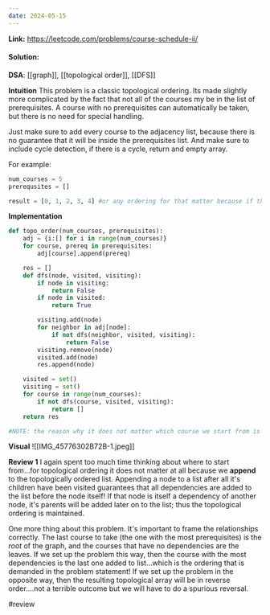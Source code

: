 ```yaml
---
date: 2024-05-15
---
```

**Link:** https://leetcode.com/problems/course-schedule-ii/
#### Solution:

**DSA**: [[graph]], [[topological order]], [[DFS]]

**Intuition**
This problem is a classic topological ordering. Its made slightly more complicated by the fact that not all of the courses my be in the list of prerequisites. A course with no prerequisites can automatically be taken, but there is no need for special handling. 

Just make sure to add every course to the adjacency list, because there is no guarantee that it will be inside the prerequisites list. And make sure to include cycle detection, if there is a cycle, return and empty array.

For example:
```python
num_courses = 5
prerequsites = []

result = [0, 1, 2, 3, 4] #or any ordering for that matter because if there are no prerequisites, then any course can be taken at any time. Hence why the promblem statement asked for ANY ordering, because there are many. 
```

**Implementation**
```python
def topo_order(num_courses, prerequisites):
	adj = {i:[] for i in range(num_courses)}
	for course, prereq in prerequisites:
		adj[course].append(prereq)

	res = []
	def dfs(node, visited, visiting):
		if node in visiting:
			return False
		if node in visited:
			return True

		visiting.add(node)
		for neighbor in adj[node]:
			if not dfs(neighbor, visited, visiting):
				return False
		visiting.remove(node)
		visited.add(node)
		res.append(node)

	visited = set()
	visiting = set()
	for course in range(num_courses):
		if not dfs(course, visited, visiting):
			return []
	return res

#NOTE: the reason why it does not matter which course we start from is because no matter where we start, all of its children get added to to res. For example, if we randomly manage to start at the last possible course, then all prerequisite courses would get added in one single traversal. If not, then the nodes and children that we do see again, go into visited and we have a base-case that prohbits appending previously seen nodes to the result. 
```

**Visual** 
![[IMG_45776302B72B-1.jpeg]]

**Review 1**
I again spent too much time thinking about where to start from...for topological ordering it does not matter at all because we **append** to the topologically ordered list. Appending a node to a list after all it's children have been visited guarantees that all dependencies are added to the list before the node itself! If that node is itself a dependency of another node, it's parents will be added later on to the list; thus the topological ordering is maintained. 

One more thing about this problem. It's important to frame the relationships correctly. The last course to take (the one with the most prerequisites) is the *root* of the graph, and the courses that have no dependencies are the leaves. If we set up the problem this way, then the course with the most dependencies is the last one added to list...which is the ordering that is demanded in the problem statement! If we set up the problem in the opposite way, then the resulting topological array will be in reverse order....not a terrible outcome but we will have to do a spurious reversal. 

#review 


